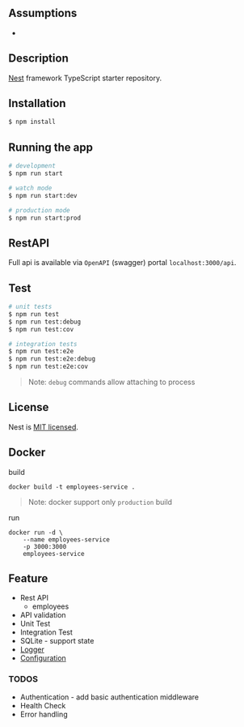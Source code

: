 
## Assumptions

*

## Description

[Nest](https://github.com/nestjs/nest) framework TypeScript starter repository.

## Installation

```bash
$ npm install
```

## Running the app

```bash
# development
$ npm run start

# watch mode
$ npm run start:dev

# production mode
$ npm run start:prod
```

## RestAPI

Full api is available via `OpenAPI` (swagger) portal `localhost:3000/api`.

## Test

```bash
# unit tests
$ npm run test
$ npm run test:debug
$ npm run test:cov

# integration tests
$ npm run test:e2e
$ npm run test:e2e:debug
$ npm run test:e2e:cov
```

> Note: `debug` commands allow attaching to process

## License

Nest is [MIT licensed](LICENSE).

## Docker


build
```
docker build -t employees-service .
```
> Note: docker support only `production` build

run
```
docker run -d \
    --name employees-service
    -p 3000:3000
    employees-service
```

## Feature

* Rest API
    * employees
* API validation
* Unit Test
* Integration Test
* SQLite - support state
* [Logger](./src/core/logger/README.md)
* [Configuration](./src/config/README.md)

### TODOS

* Authentication - add basic authentication middleware
* Health Check
* Error handling
